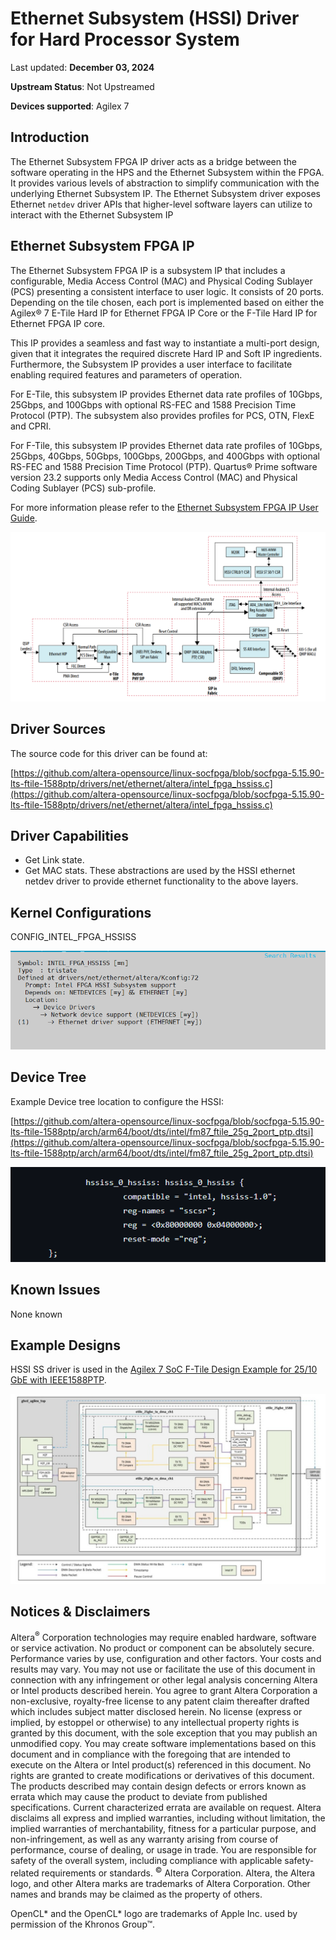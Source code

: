 # **Ethernet Subsystem (HSSI) Driver for Hard Processor System**

Last updated: **December 03, 2024** 

**Upstream Status**: Not Upstreamed

**Devices supported**: Agilex 7

## **Introduction**

The Ethernet Subsystem FPGA IP driver acts as a bridge between the software operating in the HPS and the Ethernet Subsystem within the FPGA. It provides various levels of abstraction to simplify communication with the underlying Ethernet Subsystem IP. The Ethernet Subsystem driver exposes Ethernet `netdev` driver APIs that higher-level software layers can utilize to interact with the Ethernet Subsystem IP

## **Ethernet Subsystem FPGA IP**

The Ethernet Subsystem FPGA IP is a subsystem IP that includes a configurable,
Media Access Control (MAC) and Physical Coding Sublayer (PCS) presenting a
consistent interface to user logic. It consists of 20 ports. Depending on the tile chosen,
each port is implemented based on either the Agilex® 7 E-Tile Hard IP for
Ethernet FPGA IP Core or the F-Tile Hard IP for Ethernet FPGA IP core.

This IP provides a seamless and fast way to instantiate a multi-port design, given that
it integrates the required discrete Hard IP and Soft IP ingredients. Furthermore, the
Subsystem IP provides a user interface to facilitate enabling required features and
parameters of operation.

For E-Tile, this subsystem IP provides Ethernet data rate profiles of 10Gbps, 25Gbps,
and 100Gbps with optional RS-FEC and 1588 Precision Time Protocol (PTP). The
subsystem also provides profiles for PCS, OTN, FlexE and CPRI.

For F-Tile, this subsystem IP provides Ethernet data rate profiles of 10Gbps, 25Gbps,
40Gbps, 50Gbps, 100Gbps, 200Gbps, and 400Gbps with optional RS-FEC and 1588
Precision Time Protocol (PTP). Quartus® Prime software version 23.2 supports
only Media Access Control (MAC) and Physical Coding Sublayer (PCS) sub-profile.

For more information please refer to the [Ethernet Subsystem FPGA IP User Guide](https://www.intel.com/content/www/us/en/docs/programmable/773413/23-4-24-0-0/introduction.html).

![agx7_ethernet_ss](images/agx7-Ethernet_SS.png)

## **Driver Sources**

The source code for this driver can be found at:

[https://github.com/altera-opensource/linux-socfpga/blob/socfpga-5.15.90-lts-ftile-1588ptp/drivers/net/ethernet/altera/intel_fpga_hssiss.c](https://github.com/altera-opensource/linux-socfpga/blob/socfpga-5.15.90-lts-ftile-1588ptp/drivers/net/ethernet/altera/intel_fpga_hssiss.c)

## **Driver Capabilities**

* Get Link state.
* Get MAC stats. These abstractions are used by the HSSI ethernet netdev driver to provide ethernet functionality to the above layers.

## **Kernel Configurations**

CONFIG_INTEL_FPGA_HSSISS

![hssi_config_path](images/hssi_config_path.png)

## **Device Tree**

Example Device tree location to configure the HSSI:

[https://github.com/altera-opensource/linux-socfpga/blob/socfpga-5.15.90-lts-ftile-1588ptp/arch/arm64/boot/dts/intel/fm87_ftile_25g_2port_ptp.dtsi](https://github.com/altera-opensource/linux-socfpga/blob/socfpga-5.15.90-lts-ftile-1588ptp/arch/arm64/boot/dts/intel/fm87_ftile_25g_2port_ptp.dtsi)

![hssi_device_tree](images/hssi_device_tree.png)

## **Known Issues**

None known

## **Example Designs**

HSSI SS driver is used in the [Agilex 7 SoC F-Tile Design Example for 25/10 GbE with IEEE1588PTP](https://www.rocketboards.org/foswiki/Projects/Agilex7SoCFTileDesignExampleWithIEEE1588PTP25GE).

![agx7-1588PTP-diagram](images/agx7-1588PTP-diagram.png)

## Notices & Disclaimers

Altera<sup>&reg;</sup> Corporation technologies may require enabled hardware, software or service activation.
No product or component can be absolutely secure. 
Performance varies by use, configuration and other factors.
Your costs and results may vary. 
You may not use or facilitate the use of this document in connection with any infringement or other legal analysis concerning Altera or Intel products described herein. You agree to grant Altera Corporation a non-exclusive, royalty-free license to any patent claim thereafter drafted which includes subject matter disclosed herein.
No license (express or implied, by estoppel or otherwise) to any intellectual property rights is granted by this document, with the sole exception that you may publish an unmodified copy. You may create software implementations based on this document and in compliance with the foregoing that are intended to execute on the Altera or Intel product(s) referenced in this document. No rights are granted to create modifications or derivatives of this document.
The products described may contain design defects or errors known as errata which may cause the product to deviate from published specifications.  Current characterized errata are available on request.
Altera disclaims all express and implied warranties, including without limitation, the implied warranties of merchantability, fitness for a particular purpose, and non-infringement, as well as any warranty arising from course of performance, course of dealing, or usage in trade.
You are responsible for safety of the overall system, including compliance with applicable safety-related requirements or standards. 
<sup>&copy;</sup> Altera Corporation.  Altera, the Altera logo, and other Altera marks are trademarks of Altera Corporation.  Other names and brands may be claimed as the property of others. 

OpenCL* and the OpenCL* logo are trademarks of Apple Inc. used by permission of the Khronos Group™. 
